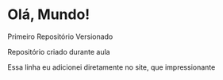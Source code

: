 # Olá, Mundo!
 Primeiro Repositório Versionado

 Repositório criado durante aula

Essa linha eu adicionei diretamente no site, que impressionante
